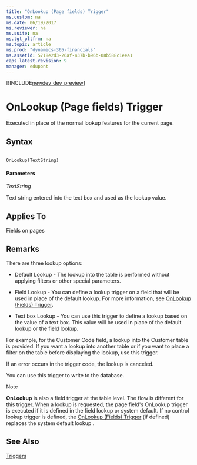 ```yaml
---
title: "OnLookup (Page fields) Trigger"
ms.custom: na
ms.date: 06/19/2017
ms.reviewer: na
ms.suite: na
ms.tgt_pltfrm: na
ms.topic: article
ms.prod: "dynamics-365-financials"
ms.assetid: 5718e2d3-26af-437b-b96b-08b588c1eea1
caps.latest.revision: 9
manager: edupont
---
```


[!INCLUDE[newdev_dev_preview](../includes/newdev_dev_preview.md)]

# OnLookup (Page fields) Trigger
Executed in place of the normal lookup features for the current page.  

## Syntax  

```  

OnLookup(TextString)  
```  

#### Parameters  
 *TextString*  

 Text string entered into the text box and used as the lookup value.  

## Applies To  
 Fields on pages  

## Remarks  
 There are three lookup options:  

-   Default Lookup - The lookup into the table is performed without applying filters or other special parameters.  

-   Field Lookup - You can define a lookup trigger on a field that will be used in place of the default lookup. For more information, see [OnLookup (Fields) Trigger](devenv-onlookup-fields-trigger.md).  

-   Text box Lookup - You can use this trigger to define a lookup based on the value of a text box. This value will be used in place of the default lookup or the field lookup.  

 For example, for the Customer Code field, a lookup into the Customer table is provided. If you want a lookup into another table or if you want to place a filter on the table before displaying the lookup, use this trigger.  

 If an error occurs in the trigger code, the lookup is canceled.  

 You can use this trigger to write to the database.  

> [!NOTE]  
>  **OnLookup** is also a field trigger at the table level. The flow is different for this trigger. When a lookup is requested, the page field's OnLookup trigger is executed if it is defined in the field lookup or system default. If no control lookup trigger is defined, the [OnLookup (Fields) Trigger](devenv-onlookup-fields-trigger.md) \(if defined\) replaces the system default lookup .  

## See Also  
 [Triggers](devenv-triggers.md)
